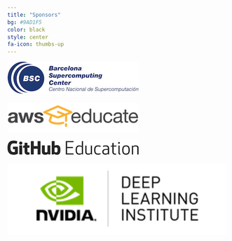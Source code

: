 ```yaml
---
title: "Sponsors"
bg: #9AD1F5
color: black
style: center
fa-icon: thumbs-up
---
```


<a href="https://www.bsc.es/"><img src="img/sponsors/bsc-300.jpg" alt="BSC" style="width: 300px;"/></a>
<br><br>
<a href="https://aws.amazon.com/education/awseducate/"><img src="img/sponsors/aws-educate-300.png" alt="AWS Educate" style="width: 300px;"/></a>
<br><br>
<a href="https://education.github.com/"><img src="img/sponsors/github-300.png" alt="GitHub Education" style="width: 300px;"/></a>
<br><br>
<a href="https://www.nvidia.com/en-us/deep-learning-ai/education/"><img src="img/sponsors/nvidiadli-300x98.png" alt="Nvidia" style="width: 500px;"/></a>

